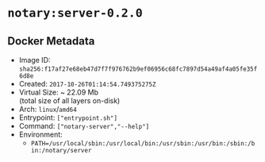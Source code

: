 # `notary:server-0.2.0`

## Docker Metadata

- Image ID: `sha256:f17af27e68eb47d7f7f976762b9ef06956c68fc7897d54a49af4a05fe35f6d8e`
- Created: `2017-10-26T01:14:54.749375275Z`
- Virtual Size: ~ 22.09 Mb  
  (total size of all layers on-disk)
- Arch: `linux`/`amd64`
- Entrypoint: `["entrypoint.sh"]`
- Command: `["notary-server","--help"]`
- Environment:
  - `PATH=/usr/local/sbin:/usr/local/bin:/usr/sbin:/usr/bin:/sbin:/bin:/notary/server`
